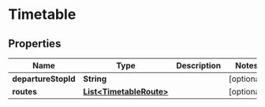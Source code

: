 
# Timetable

## Properties
Name | Type | Description | Notes
------------ | ------------- | ------------- | -------------
**departureStopId** | **String** |  |  [optional]
**routes** | [**List&lt;TimetableRoute&gt;**](TimetableRoute.md) |  |  [optional]



